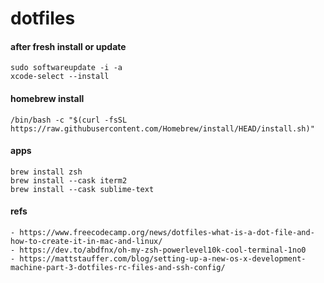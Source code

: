 # dotfiles

#### after fresh install or update
```
sudo softwareupdate -i -a
xcode-select --install
```


#### homebrew install
```
/bin/bash -c "$(curl -fsSL https://raw.githubusercontent.com/Homebrew/install/HEAD/install.sh)"
```


#### apps
```
brew install zsh
brew install --cask iterm2
brew install --cask sublime-text
```


#### refs
```
- https://www.freecodecamp.org/news/dotfiles-what-is-a-dot-file-and-how-to-create-it-in-mac-and-linux/
- https://dev.to/abdfnx/oh-my-zsh-powerlevel10k-cool-terminal-1no0
- https://mattstauffer.com/blog/setting-up-a-new-os-x-development-machine-part-3-dotfiles-rc-files-and-ssh-config/


```